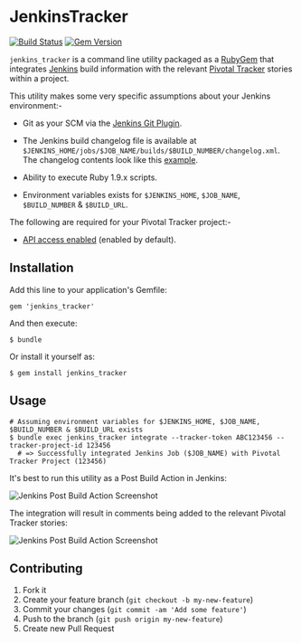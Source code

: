 # JenkinsTracker

[![Build Status](https://travis-ci.org/prashantrajan/jenkins_tracker.png?branch=master)](https://travis-ci.org/prashantrajan/jenkins_tracker)
[![Gem Version](https://badge.fury.io/rb/jenkins_tracker.png)](http://badge.fury.io/rb/jenkins_tracker)

`jenkins_tracker` is a command line utility packaged as a [RubyGem](https://rubygems.org) that integrates [Jenkins](http://jenkins-ci.org/) build information with
the relevant [Pivotal Tracker](https://www.pivotaltracker.com) stories within a project.

This utility makes some very specific assumptions about your Jenkins environment:-

* Git as your SCM via the [Jenkins Git Plugin](https://wiki.jenkins-ci.org/display/JENKINS/Git+Plugin).

* The Jenkins build changelog file is available at `$JENKINS_HOME/jobs/$JOB_NAME/builds/$BUILD_NUMBER/changelog.xml`.
  The changelog contents look like this [example](https://github.com/prashantrajan/jenkins_tracker/blob/master/spec/fixtures/git_changelog.txt).

* Ability to execute Ruby 1.9.x scripts.

* Environment variables exists for `$JENKINS_HOME`, `$JOB_NAME`, `$BUILD_NUMBER` & `$BUILD_URL`.


The following are required for your Pivotal Tracker project:-

* [API access enabled](https://www.pivotaltracker.com/help/api) (enabled by default).


## Installation

Add this line to your application's Gemfile:

    gem 'jenkins_tracker'

And then execute:

    $ bundle

Or install it yourself as:

    $ gem install jenkins_tracker


## Usage

    # Assuming environment variables for $JENKINS_HOME, $JOB_NAME, $BUILD_NUMBER & $BUILD_URL exists
    $ bundle exec jenkins_tracker integrate --tracker-token ABC123456 --tracker-project-id 123456
      # => Successfully integrated Jenkins Job ($JOB_NAME) with Pivotal Tracker Project (123456)

It's best to run this utility as a Post Build Action in Jenkins:

![Jenkins Post Build Action Screenshot](https://raw.github.com/prashantrajan/static_assets/master/jenkins_tracker/images/jenkins_post_build_action.jpg)

The integration will result in comments being added to the relevant Pivotal Tracker stories:

![Jenkins Post Build Action Screenshot](https://raw.github.com/prashantrajan/static_assets/master/jenkins_tracker/images/tracker_comment_2.jpg)


## Contributing

1. Fork it
2. Create your feature branch (`git checkout -b my-new-feature`)
3. Commit your changes (`git commit -am 'Add some feature'`)
4. Push to the branch (`git push origin my-new-feature`)
5. Create new Pull Request
